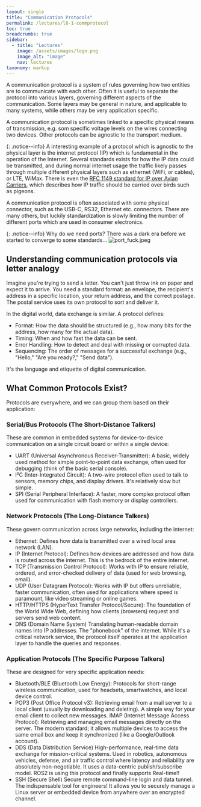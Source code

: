 ```yaml
---
layout: single
title: "Communication Protocols"
permalink: /lectures/l8-1-commprotocol
toc: true
breadcrumbs: true
sidebar:
  - title: "Lectures"
    image: /assets/images/logo.png
    image_alt: "image"
    nav: lectures
taxonomy: markup
---
```

A communication protocol is a system of rules governing how two entities are to communicate with each other. Often it is useful to separate the protocol into various layers, governing different aspects of the communication. Some layers may be general in nature, and applicable to many systems, while others may be very application specific.

A communication protocol is sometimes linked to a specific physical means of transmission, e.g. som specific voltage levels on the wires connecting two devices. Other protocols can be agnostic to the transport medium.

{: .notice--info}
A interesting example of a protocol which is agnostic to the physical layer is the internet protocol (IP) which is fundamental in the operation of the Internet. Several standards exists for how the IP data could be transmitted, and during normal internet usage the traffic likely passes through multiple different physical layers such as ethernet (WiFi, or cables), or LTE, WiMax. There is even the [RFC 1149 standard for IP over Avian Carriers](https://www.wikiwand.com/en/articles/IP_over_Avian_Carriers), which describes how IP traffic should be carried over birds such as pigeons.

A communication protocol is often associated with some physical connector, such as the USB-C, RS32, Ethernet etc. connectors. There are many others, but luckily standardization is slowly limiting the number of different ports which are used in consumer electronics.

{: .notice--info}
Why do we need ports? There was a dark era before we started to converge to some standards…
![port_fuck.jpeg]({{site.baseurl}}/assets/images/port_fuck.jpeg)

## Understanding communication protocols via letter analogy
Imagine you're trying to send a letter. You can't just throw ink on paper and expect it to arrive. You need a standard format: an envelope, the recipient's address in a specific location, your return address, and the correct postage. The postal service uses its own protocol to sort and deliver it.

In the digital world, data exchange is similar. A protocol defines:
- Format: How the data should be structured (e.g., how many bits for the address, how many for the actual data).
- Timing: When and how fast the data can be sent.
- Error Handling: How to detect and deal with missing or corrupted data.
- Sequencing: The order of messages for a successful exchange (e.g., "Hello," "Are you ready?," "Send data").

It's the language and etiquette of digital communication.

## What Common Protocols Exist?
Protocols are everywhere, and we can group them based on their application:

### Serial/Bus Protocols (The Short-Distance Talkers) 
These are common in embedded systems for device-to-device communication on a single circuit board or within a single device:

- UART (Universal Asynchronous Receiver-Transmitter): A basic, widely used method for simple point-to-point data exchange, often used for debugging (think of the basic serial console).
- I²C (Inter-Integrated Circuit): A two-wire protocol often used to talk to sensors, memory chips, and display drivers. It's relatively slow but simple.
- SPI (Serial Peripheral Interface): A faster, more complex protocol often used for communication with flash memory or display controllers.


### Network Protocols (The Long-Distance Talkers) 
These govern communication across large networks, including the internet:

- Ethernet: Defines how data is transmitted over a wired local area network (LAN).
- IP (Internet Protocol): Defines how devices are addressed and how data is routed across the internet. This is the bedrock of the entire internet.
- TCP (Transmission Control Protocol): Works with IP to ensure reliable, ordered, and error-checked delivery of data (used for web browsing, email).
- UDP (User Datagram Protocol): Works with IP but offers unreliable, faster communication, often used for applications where speed is paramount, like video streaming or online games.
- HTTP/HTTPS (HyperText Transfer Protocol/Secure): The foundation of the World Wide Web, defining how clients (browsers) request and servers send web content.
- DNS	(Domain Name System)	Translating human-readable domain names into IP addresses.	The "phonebook" of the internet. While it's a critical network service, the protocol itself operates at the application layer to handle the queries and responses.

### Application Protocols (The Specific Purpose Talkers) 
These are designed for very specific application needs:

- Bluetooth/BLE (Bluetooth Low Energy): Protocols for short-range wireless communication, used for headsets, smartwatches, and local device control.
- POP3	(Post Office Protocol v3):	Retrieving email from a mail server to a local client (usually by downloading and deleting).	A simple way for your email client to collect new messages.
IMAP	(Internet Message Access Protocol):	Retrieving and managing email messages directly on the server.	The modern standard; it allows multiple devices to access the same email box and keep it synchronized (like a Google/Outlook account).
- DDS	(Data Distribution Service)	High-performance, real-time data exchange for mission-critical systems.	Used in robotics, autonomous vehicles, defense, and air traffic control where latency and reliability are absolutely non-negotiable. It uses a data-centric publish/subscribe model. ROS2 is using this protocol and finally supports Real-time!!
- SSH	(Secure Shell)	Secure remote command-line login and data tunnel.	The indispensable tool for engineers! It allows you to securely manage a Linux server or embedded device from anywhere over an encrypted channel.






